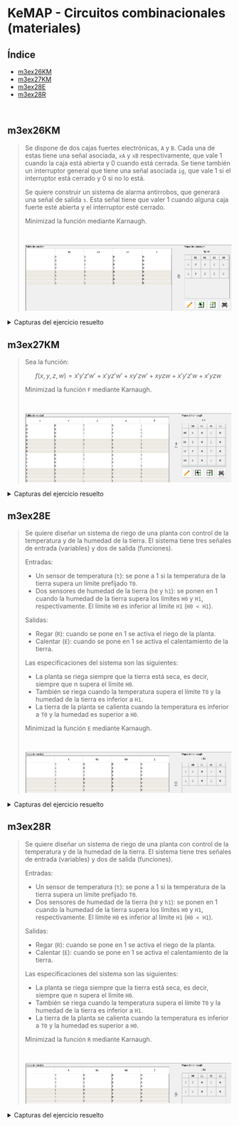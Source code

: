 # KeMAP - Circuitos combinacionales (materiales)

## Índice

- [m3ex26KM](#m3ex26km)
- [m3ex27KM](#m3ex27km)
- [m3ex28E](#m3ex28e)
- [m3ex28R](#m3ex28r)

<br>

## m3ex26KM

<blockquote>

Se dispone de dos cajas fuertes electrónicas, `A` y `B`. Cada una de estas tiene una señal asociada, `xA` y `xB` respectivamente, que vale 1 cuando la caja está abierta y 0 cuando está cerrada. Se tiene también un interruptor general que tiene una señal asociada `ig`, que vale 1 si el interruptor está cerrado y 0 si no lo está.

Se quiere construir un sistema de alarma antirrobos, que generará una señal de salida `s`. Esta señal tiene que valer 1 cuando alguna caja fuerte esté abierta y el interruptor esté cerrado.

Minimizad la función mediante Karnaugh.

<br>

<div align="center">

![](capturas/enunciados/m3ex26KM.png)
</div>
</blockquote>

<details>
	<summary>Capturas del ejercicio resuelto</summary>
	<div align="center">
		<img src="capturas/ejercicios/m3ex26KM.png">
	</div>
</details>

## m3ex27KM

<blockquote>

Sea la función:

$$f(x,y,z,w) = x'y'z'w' + x'yz'w' + xy'zw' + xyzw + x'y'z'w + x'yzw$$

Minimizad la función `F` mediante Karnaugh.

<br>

<div align="center">

![](capturas/enunciados/m3ex27KM.png)
</div>
</blockquote>

<details>
	<summary>Capturas del ejercicio resuelto</summary>
	<div align="center">
		<img src="capturas/ejercicios/m3ex27KM.png">
	</div>
</details>

## m3ex28E

<blockquote>

Se quiere diseñar un sistema de riego de una planta con control de la temperatura y de la humedad de la tierra. El sistema tiene tres señales de entrada (variables) y dos de salida (funciones).

Entradas:

- Un sensor de temperatura (`t`): se pone a 1 si la temperatura de la tierra supera un límite prefijado `T0`.
- Dos sensores de humedad de la tierra (`h0` y `h1`): se ponen en 1 cuando la humedad de la tierra supera los límites `H0` y `H1`, respectivamente. El límite `H0` es inferior al límite `H1` (`H0 < H1`).

Salidas:

- Regar (`R`): cuando se pone en 1 se activa el riego de la planta.
- Calentar (`E`): cuando se pone en 1 se activa el calentamiento de la tierra.

Las especificaciones del sistema son las siguientes:

- La planta se riega siempre que la tierra está seca, es decir, siempre que n supera el límite `H0`.
- También se riega cuando la temperatura supera el límite `T0` y la humedad de la tierra es inferior a `H1`.
- La tierra de la planta se calienta cuando la temperatura es inferior a `T0` y la humedad es superior a `H0`.

Minimizad la función `E` mediante Karnaugh.

<br>

<div align="center">

![](capturas/enunciados/m3ex28.png)
</div>
</blockquote>

<details>
	<summary>Capturas del ejercicio resuelto</summary>
	<div align="center">
		<img src="capturas/ejercicios/m3ex28E.png">
	</div>
</details>

## m3ex28R

<blockquote>

Se quiere diseñar un sistema de riego de una planta con control de la temperatura y de la humedad de la tierra. El sistema tiene tres señales de entrada (variables) y dos de salida (funciones).

Entradas:

- Un sensor de temperatura (`t`): se pone a 1 si la temperatura de la tierra supera un límite prefijado `T0`.
- Dos sensores de humedad de la tierra (`h0` y `h1`): se ponen en 1 cuando la humedad de la tierra supera los límites `H0` y `H1`, respectivamente. El límite `H0` es inferior al límite `H1` (`H0 < H1`).

Salidas:

- Regar (`R`): cuando se pone en 1 se activa el riego de la planta.
- Calentar (`E`): cuando se pone en 1 se activa el calentamiento de la tierra.

Las especificaciones del sistema son las siguientes:

- La planta se riega siempre que la tierra está seca, es decir, siempre que n supera el límite `H0`.
- También se riega cuando la temperatura supera el límite `T0` y la humedad de la tierra es inferior a `H1`.
- La tierra de la planta se calienta cuando la temperatura es inferior a `T0` y la humedad es superior a `H0`.

Minimizad la función `R` mediante Karnaugh.

<br>

<div align="center">

![](capturas/enunciados/m3ex28.png)
</div>
</blockquote>

<details>
	<summary>Capturas del ejercicio resuelto</summary>
	<div align="center">
		<img src="capturas/ejercicios/m3ex28R.png">
	</div>
</details>
